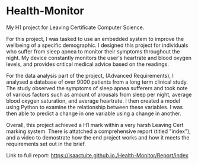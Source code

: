 # Health-Monitor
My H1 project for Leaving Certificate Computer Science. 

For this project, I was tasked to use an embedded system to improve the wellbeing of a specific demographic. I designed this project for individuals who suffer from sleep apnea to monitor their symptoms throughout the night. My device constantly monitors the user's heartrate and blood oxygen levels, and provides critical medical advice based on the readings.

For the data analysis part of the project, (Advanced Requirements), I analysed a database of over 9000 patients from a long term clinical study. The study observed the symptoms of sleep apnea sufferers and took note of various factors such as amount of arousals from sleep per night, average blood oxygen saturation, and average heartrate. I then created a model using Python to examine the relationship between these variables. I was then able to predict a change in one variable using a change in another. 

Overall, this project achieved a H1 mark within a very harsh Leaving Cert marking system. There is attatched a comprehensive report (titled "index"), and a video to demostrate how the end project works and how it meets the requirements set out in the brief.

Link to full report: https://isaactuite.github.io./Health-Monitor/Report/index
